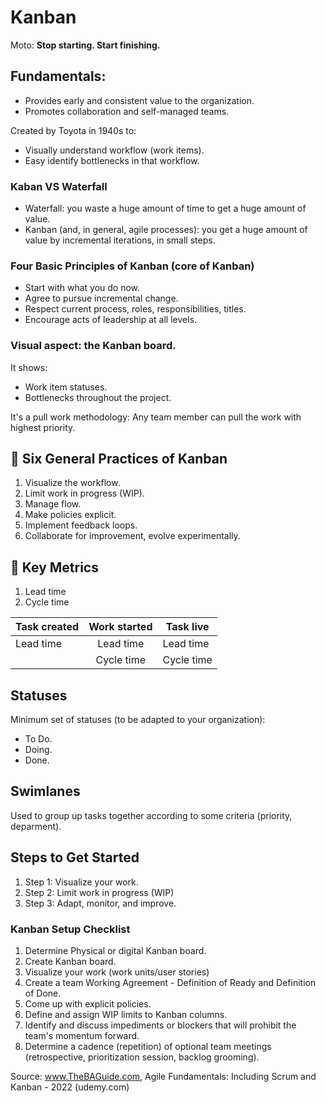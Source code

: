 # Kanban
Moto: **Stop starting. Start finishing.**

 

## Fundamentals:
- Provides early and consistent value to the organization.
- Promotes collaboration and self-managed teams.
 

Created by Toyota in 1940s to:

- Visually understand workflow (work items).
- Easy identify bottlenecks in that workflow.
 

###  Kaban VS Waterfall
- Waterfall: you waste a huge amount of time to get a huge amount of value.
- Kanban (and, in general, agile processes): you get a huge amount of value by incremental iterations, in small steps.

 

### Four Basic Principles of Kanban (core of Kanban)
- Start with what you do now.
- Agree to pursue incremental change.
- Respect current process, roles, responsibilities, titles.
- Encourage acts of leadership at all levels.
 

### Visual aspect: the Kanban board.
It shows:
- Work item statuses.
- Bottlenecks throughout the project.
 

It's a pull work methodology: Any team member can pull the work with highest priority.

  

## :pushpin: Six General Practices of Kanban
1. Visualize the workflow.
1. Limit work in progress (WIP).
1. Manage flow.
1. Make policies explicit.
1. Implement feedback loops.
1. Collaborate for improvement, evolve experimentally.
 
 

## :pushpin: Key Metrics
1. Lead time
1. Cycle time
 

| Task created | Work started| Task live |
| ------------- |:-------------:| ------------- |
| Lead time  | Lead time | Lead time |
| | Cycle time | Cycle time |

 

## Statuses
Minimum set of statuses (to be adapted to your organization):
- To Do.
- Doing.
- Done.
 

## Swimlanes
Used to group up tasks together according to some criteria (priority, deparment).
 

## Steps to Get Started
1. Step 1: Visualize your work.
2. Step 2: Limit work in progress (WIP)
3. Step 3: Adapt, monitor, and improve.
 



### Kanban Setup Checklist
1. Determine Physical or digital Kanban board.
1. Create Kanban board.
1. Visualize your work (work units/user stories)
1. Create a team Working Agreement - Definition of Ready and Definition of Done.
1. Come up with explicit policies.
1. Define and assign WIP limits to Kanban columns.
1. Identify and discuss impediments or blockers that will prohibit the team's momentum forward.
1. Determine a cadence (repetition) of optional team meetings (retrospective, prioritization session, backlog grooming).

Source: www.TheBAGuide.com, Agile Fundamentals: Including Scrum and Kanban - 2022 (udemy.com)